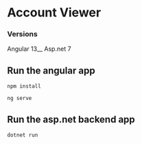 # Account Viewer

### Versions
Angular 13__
Asp.net 7

## Run the angular app

```
npm install
```
```
ng serve
```
## Run the asp.net backend app

```
dotnet run
```
